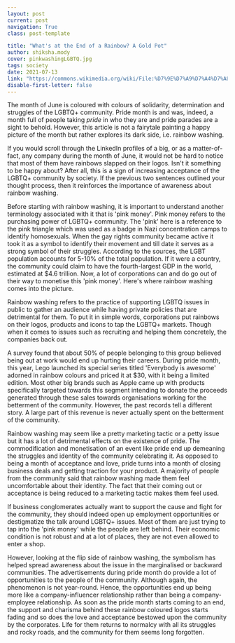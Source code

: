 ```yaml
---
layout: post
current: post
navigation: True
class: post-template

title: "What's at the End of a Rainbow? A Gold Pot"
author: shiksha.mody
cover: pinkwashingLGBTQ.jpg
tags: society
date: 2021-07-13
link: "https://commons.wikimedia.org/wiki/File:%D7%9E%D7%A9%D7%A4%D7%A8%D7%99%D7%A6%D7%95%D7%AA_%D7%A4%D7%A2%D7%95%D7%9C%D7%94_%D7%95%D7%A8%D7%95%D7%93%D7%94_2.jpg"
disable-first-letter: false
---
```

<p>The month of June is coloured with colours of solidarity, determination and struggles of the LGBTQ+ community. Pride month is and was, indeed, a month full of people taking <em >pride </em>in who they are and pride parades are a sight to behold. However, this article is not a fairytale painting a happy picture of the month but rather explores its dark side, i.e. rainbow washing.</p><p>If you would scroll through the LinkedIn profiles of a big, or as a matter-of-fact, any company during the month of June, it would not be hard to notice that most of them have rainbows slapped on their logos. Isn't it something to be happy about? After all, this is a sign of increasing acceptance of the LGBTQ+ community by society. If the previous two sentences outlined your thought process, then it reinforces the importance of awareness about rainbow washing.</p><p>Before starting with rainbow washing, it is important to understand another terminology associated with it that is 'pink money'. Pink money refers to the purchasing power of LGBTQ+ community. The 'pink' here is a reference to the pink triangle which was used as a badge in Nazi concentration camps to identify homosexuals. When the gay rights community became active it took it as a symbol to identify their movement and till date it serves as a strong symbol of their struggles. According to the sources, the LGBT population accounts for 5-10% of the total population. If it were a country, the community could claim to have the fourth-largest GDP in the world, estimated at $4.6 trillion. Now, a lot of corporations can and do go out of their way to monetise this 'pink money'. Here's where rainbow washing comes into the picture.&nbsp;</p><p>Rainbow washing refers to the practice of supporting LGBTQ issues in public to gather an audience while having private policies that are detrimental for them. To put it in simple words, corporations put rainbows on their logos, products and icons to tap the LGBTQ+ markets. Though when it comes to issues such as recruiting and helping them concretely, the companies back out.</p><p>A survey found that about 50% of people belonging to this group believed being out at work would end up hurting their careers. During pride month, this year, Lego launched its special series titled 'Everybody is awesome' adorned in rainbow colours and priced it at $30, with it being a limited edition. Most other big brands such as Apple came up with products specifically targeted towards this segment intending to donate the proceeds generated through these sales towards organisations working for the betterment of the community. However, the past records tell a different story. A large part of this revenue is never actually spent on the betterment of the community.&nbsp;</p><p>Rainbow washing may seem like a pretty marketing tactic or a petty issue but it has a lot of detrimental effects on the existence of pride. The commodification and monetisation of an event like pride end up demeaning the struggles and identity of the community celebrating it. As opposed to being a month of acceptance and love, pride turns into a month of closing business deals and getting traction for your product. A majority of people from the community said that rainbow washing made them feel uncomfortable about their identity. The fact that their coming out or acceptance is being reduced to a marketing tactic makes them feel used.&nbsp;</p><p>If business conglomerates actually want to support the cause and fight for the community, they should indeed open up employment opportunities or destigmatize the talk around LGBTQ+ issues. Most of them are just trying to tap into the 'pink money' while the people are left behind. Their economic condition is not robust and at a lot of places, they are not even allowed to enter a shop.</p><p>However, looking at the flip side of rainbow washing, the symbolism has helped spread awareness about the issue in the marginalised or backward communities. The advertisements during pride month do provide a lot of opportunities to the people of the community. Although again, the phenomenon is not year-round. Hence, the opportunities end up being more like a company-influencer relationship rather than being a company-employee relationship. As soon as the pride month starts coming to an end, the support and charisma behind these rainbow coloured logos starts fading and so does the love and acceptance bestowed upon the community by the corporates. Life for them returns to normalcy with all its struggles and rocky roads, and the community for them seems long forgotten.</p>